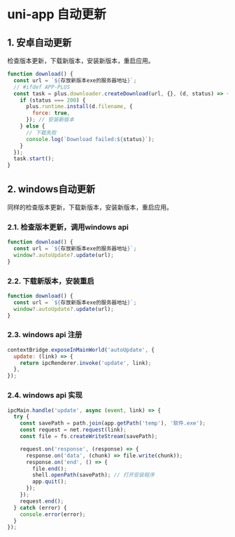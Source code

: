 # uni-app 自动更新

## 1. 安卓自动更新

检查版本更新，下载新版本，安装新版本，重启应用。

```js
function download() {
  const url = `${存放新版本exe的服务器地址}`;
  // #ifdef APP-PLUS
  const task = plus.downloader.createDownload(url, {}, (d, status) => {
    if (status === 200) {
      plus.runtime.install(d.filename, {
        force: true,
      }); // 安装新版本
    } else {
      // 下载失败
      console.log(`Download failed:${status}`);
    }
  });
  task.start();
}
```

## 2. windows自动更新

同样的检查版本更新，下载新版本，安装新版本，重启应用。

### 2.1. 检查版本更新，调用windows api

```js
function download() {
  const url = `${存放新版本exe的服务器地址}`;
  window?.autoUpdate?.update(url);
}
```

### 2.2. 下载新版本，安装重启

```js
function download() {
  const url = `${存放新版本exe的服务器地址}`;
  window?.autoUpdate?.update(url);
}
```

### 2.3. windows api 注册

```js
contextBridge.exposeInMainWorld('autoUpdate', {
  update: (link) => {
    return ipcRenderer.invoke('update', link);
  },
});
```

### 2.4. windows api 实现

```js
ipcMain.handle('update', async (event, link) => {
  try {
    const savePath = path.join(app.getPath('temp'), '软件.exe');
    const request = net.request(link);
    const file = fs.createWriteStream(savePath);

    request.on('response', (response) => {
      response.on('data', (chunk) => file.write(chunk));
      response.on('end', () => {
        file.end();
        shell.openPath(savePath); // 打开安装程序
        app.quit();
      });
    });
    request.end();
  } catch (error) {
    console.error(error);
  }
});
```
